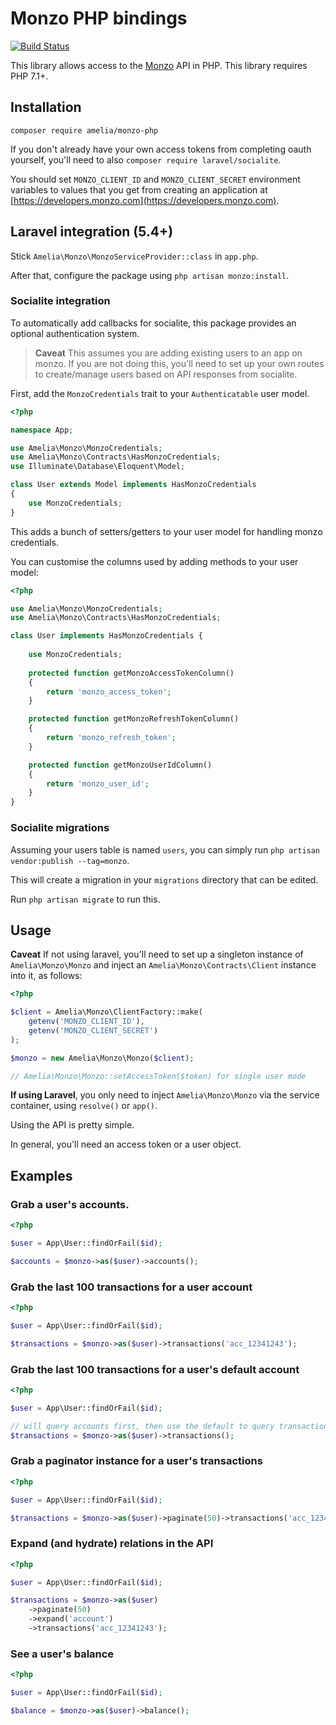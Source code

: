 # Monzo PHP bindings

[![Build Status](https://travis-ci.org/ameliaikeda/monzo-php.svg?branch=master)](https://travis-ci.org/ameliaikeda/monzo-php)

This library allows access to the [Monzo](https://monzo.com) API in PHP. This library requires PHP 7.1+.

## Installation

```
composer require amelia/monzo-php
```

If you don't already have your own access tokens from completing oauth yourself, you'll need to also `composer require laravel/socialite`.

You should set `MONZO_CLIENT_ID` and `MONZO_CLIENT_SECRET` environment variables to values that you get from creating an application at [https://developers.monzo.com](https://developers.monzo.com).

## Laravel integration (5.4+)

Stick `Amelia\Monzo\MonzoServiceProvider::class` in `app.php`.

After that, configure the package using `php artisan monzo:install`.

### Socialite integration

To automatically add callbacks for socialite, this package provides an optional authentication system.

> **Caveat**
> This assumes you are adding existing users to an app on monzo.
> If you are not doing this, you'll need to set up your own routes to create/manage users based on API responses from socialite.

First, add the `MonzoCredentials` trait to your `Authenticatable` user model.

```php
<?php

namespace App;

use Amelia\Monzo\MonzoCredentials;
use Amelia\Monzo\Contracts\HasMonzoCredentials;
use Illuminate\Database\Eloquent\Model;

class User extends Model implements HasMonzoCredentials
{
    use MonzoCredentials;
}
```

This adds a bunch of setters/getters to your user model for handling monzo credentials.

You can customise the columns used by adding methods to your user model:

```php
<?php

use Amelia\Monzo\MonzoCredentials;
use Amelia\Monzo\Contracts\HasMonzoCredentials;

class User implements HasMonzoCredentials {
    
    use MonzoCredentials;
    
    protected function getMonzoAccessTokenColumn()
    {
        return 'monzo_access_token';
    }

    protected function getMonzoRefreshTokenColumn()
    {
        return 'monzo_refresh_token';
    }

    protected function getMonzoUserIdColumn()
    {
        return 'monzo_user_id';
    }
}
```

### Socialite migrations

Assuming your users table is named `users`, you can simply run `php artisan vendor:publish --tag=monzo`.

This will create a migration in your `migrations` directory that can be edited.

Run `php artisan migrate` to run this.


## Usage

**Caveat**
If not using laravel, you'll need to set up a singleton instance of `Amelia\Monzo\Monzo` and inject an `Amelia\Monzo\Contracts\Client` instance into it, as follows:

```php
<?php

$client = Amelia\Monzo\ClientFactory::make(
    getenv('MONZO_CLIENT_ID'),
    getenv('MONZO_CLIENT_SECRET')
);

$monzo = new Amelia\Monzo\Monzo($client);

// Amelia\Monzo\Monzo::setAccessToken($token) for single user mode
```

**If using Laravel**, you only need to inject `Amelia\Monzo\Monzo` via the service container, using `resolve()` or `app()`.

Using the API is pretty simple.

In general, you'll need an access token or a user object.

## Examples


### Grab a user's accounts.

```php
<?php

$user = App\User::findOrFail($id);

$accounts = $monzo->as($user)->accounts();
```

### Grab the last 100 transactions for a user account

```php
<?php

$user = App\User::findOrFail($id);

$transactions = $monzo->as($user)->transactions('acc_12341243');
```

### Grab the last 100 transactions for a user's default account

```php
<?php

$user = App\User::findOrFail($id);

// will query accounts first, then use the default to query transactions.
$transactions = $monzo->as($user)->transactions();
```

### Grab a paginator instance for a user's transactions

```php
<?php

$user = App\User::findOrFail($id);

$transactions = $monzo->as($user)->paginate(50)->transactions('acc_12341243');
```

### Expand (and hydrate) relations in the API

```php
<?php

$user = App\User::findOrFail($id);

$transactions = $monzo->as($user)
    ->paginate(50)
    ->expand('account')
    ->transactions('acc_12341243');
```

### See a user's balance

```php
<?php

$user = App\User::findOrFail($id);

$balance = $monzo->as($user)->balance();
```

